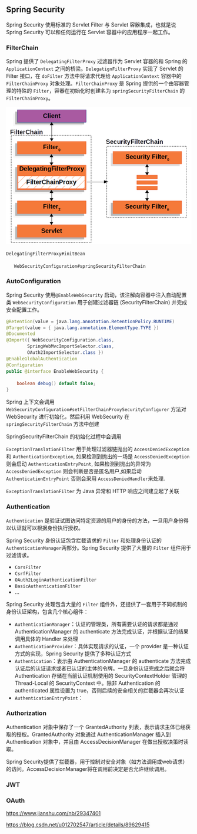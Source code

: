 ## Spring Security

Spring Security 使用标准的 Servlet Filter 与 Servlet 容器集成，也就是说 Spring Security 可以和任何运行在 Servlet 容器中的应用程序一起工作。

### FilterChain

Spring 提供了 `DelegatingFilterProxy` 过滤器作为 Servlet 容器的和 Spring 的 `ApplicationContext` 之间的桥梁。`DelegatignFilterProxy` 实现了 Servlet 的 Filter 接口，在 `doFilter` 方法中将请求代理给 `ApplicationContext` 容器中的 `FilterChainProxy` 对象处理。`FilterChainProxy` 是 Spring 提供的一个由容器管理的特殊的 `Filter`，容器在初始化时创建名为 `springSecurityFilterChain` 的 `FilterChainProxy`。

![FilterChain](../../resources/security_chain.png)

```java
DelegatingFilterProxy#initBean
    
   WebSecurityConfiguration#springSecurityFilterChain
```

### AutoConfiguration

Spring Security 使用`@EnableWebSecurity` 启动，该注解向容器中注入自动配置类 `WebSecurityConfiguration` 用于创建过滤器链 (SecurityFilterChain) 并完成安全配置工作。

```java
@Retention(value = java.lang.annotation.RetentionPolicy.RUNTIME)
@Target(value = { java.lang.annotation.ElementType.TYPE })
@Documented
@Import({ WebSecurityConfiguration.class,
		SpringWebMvcImportSelector.class,
		OAuth2ImportSelector.class })
@EnableGlobalAuthentication
@Configuration
public @interface EnableWebSecurity {

	boolean debug() default false;
}
```



Spring 上下文会调用 `WebSecurityConfiguration#setFilterChainProxySecurityConfigurer` 方法对 WebSecurity 进行初始化，然后利用 WebSecurity 在 `springSecurityFilterChain` 方法中创建

SpringSecurityFilterChain 的初始化过程中会调用

`ExceptionTranslationFilter` 用于处理过滤器链抛出的 `AccessDeniedException` 和 `AuthenticationException`, 如果检测到抛出的一场是 `AccessDeniedException` 则会启动 `AuthenticationEntryPoint`, 如果检测到抛出的异常为 `AccessDeniedException` 则会判断是否是匿名用户,如果启动 `AuthenticationEntryPoint` 否则会采用 `AccessDeniedHandler`来处理.

`ExceptionTranslationFilter` 为 Java 异常和 HTTP 响应之间建立起了关联

### Authentication

`Authentication` 是验证试图访问特定资源的用户的身份的方法，一旦用户身份得以认证就可以根据身份执行授权。

Spring Security 身份认证包含拦截请求的 `Filter` 和处理身份认证的 `AuthenticationManager`两部分。Spring Security 提供了大量的 `Filter` 组件用于过滤请求。

- `CorsFilter`
- `CsrfFilter`
- `OAuth2LoginAuthenticationFilter`
- `BasicAuthenticationFilter`
- ...

Spring Security 处理包含大量的 `Filter` 组件外，还提供了一套用于不同机制的身份认证架构，包含几个核心组件：

- `AuthenticationManager`：认证的管理类，所有需要认证的请求都是通过 AuthenticationManager 的 authenticate 方法完成认证，并根据认证的结果调用具体的 Handler 来处理
- `AuthenticationProvider`：具体实现请求的认证，一个 provider 是一种认证方式的实现，Spring Security 提供了多种认证方式
- `Authentication`：表示由 AuthenticationManager 的 authenticate 方法完成认证后的认证请求或者已认证的主体的令牌。一旦身份认证完成之后就会将 Authentication 存储在当前认证机制使用的 SecurityContextHolder 管理的 Thread-Local 的 SecurityContext 中。除非 Authentication 的 authenticated 属性设置为 true，否则后续的安全相关的拦截器会再次认证
- `AuthenticationEntryPoint`：


### Authorization

Authentication 对象中保存了一个 GrantedAuthority 列表，表示请求主体已经获取的授权。GrantedAuthority 对象通过 AuthenticationManager 插入到 Authentication 对象中，并且由 AccessDecisionManager 在做出授权决策时读取。

Spring Security提供了拦截器，用于控制对安全对象（如方法调用或web请求）的访问。AccessDecisionManager将在调用前决定是否允许继续调用。


### JWT

### OAuth




https://www.jianshu.com/nb/29347401


https://blog.csdn.net/u012702547/article/details/89629415